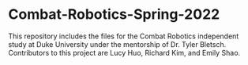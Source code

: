 # Combat-Robotics-Spring-2022
This repository includes the files for the Combat Robotics independent study at Duke University under the mentorship of Dr. Tyler Bletsch. Contributors to this project are Lucy Huo, Richard Kim, and Emily Shao.
